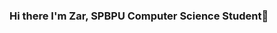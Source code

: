 ### Hi there I'm Zar, SPBPU Computer Science Student👋

<!--
**Zar1official/Zar1official** is a ✨ _special_ ✨ repository because its `README.md` (this file) appears on your GitHub profile.

- 🌱 I’m currently learning Kotlin + Android
- 💬 Ask me about Python🐍 and Aiogram
- 📫 How to reach me: dimazar233445@gmail.com
-->
